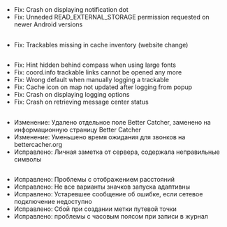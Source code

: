 ##
- Fix: Crash on displaying notification dot
- Fix: Unneded READ_EXTERNAL_STORAGE permission requested on newer Android versions

##
- Fix: Trackables missing in cache inventory (website change)

##
- Fix: Hint hidden behind compass when using large fonts
- Fix: coord.info trackable links cannot be opened any more
- Fix: Wrong default when manually logging a trackable
- Fix: Cache icon on map not updated after logging from popup
- Fix: Crash on displaying logging options
- Fix: Crash on retrieving message center status

##
- Изменение: Удалено отдельное поле Better Catcher, заменено на информационную страницу Better Catcher
- Изменение: Уменьшено время ожидания для звонков на bettercacher.org
- Исправлено: Личная заметка от сервера, содержала неправильные символы

##
- Исправлено: Проблемы с отображением расстояний
- Исправлено: Не все варианты значков запуска адаптивны
- Исправлено: Устаревшее сообщение об ошибке, если сетевое подключение недоступно
- Исправлено: Сбой при создании метки путевой точки
- Исправлено: проблемы с часовым поясом при записи в журнал
